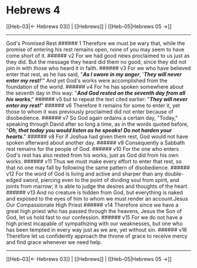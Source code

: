 # Hebrews 4

[[Heb-03|← Hebrews 03]] | [[Hebrews]] | [[Heb-05|Hebrews 05 →]]
***

God's Promised Rest ###### 1 Therefore we must be wary that, while the promise of entering his rest remains open, none of you may seem to have come short of it. ###### v2 For we had good news proclaimed to us just as they did. But the message they heard did them no good, since they did not join in with those who heard it in faith. ###### v3 For we who have believed enter that rest, as he has said, "**_As I swore in my anger_**, '**_They will never enter my rest!_**'" And yet God's works were accomplished from the foundation of the world. ###### v4 For he has spoken somewhere about the seventh day in this way: "**_And God rested on the seventh day from all his works_**," ###### v5 but to repeat the text cited earlier: "**_They will never enter my rest!_**" ###### v6 Therefore it remains for some to enter it, yet those to whom it was previously proclaimed did not enter because of disobedience. ###### v7 So God again ordains a certain day, "Today," speaking through David after so long a time, as in the words quoted before, "**_Oh, that today you would listen as he speaks!_** **_Do not harden your hearts_**." ###### v8 For if Joshua had given them rest, God would not have spoken afterward about another day. ###### v9 Consequently a Sabbath rest remains for the people of God. ###### v10 For the one who enters God's rest has also rested from his works, just as God did from his own works. ###### v11 Thus we must make every effort to enter that rest, so that no one may fall by following the same pattern of disobedience. ###### v12 For the word of God is living and active and sharper than any double-edged sword, piercing even to the point of dividing soul from spirit, and joints from marrow; it is able to judge the desires and thoughts of the heart. ###### v13 And no creature is hidden from God, but everything is naked and exposed to the eyes of him to whom we must render an account.Jesus Our Compassionate High Priest ###### v14 Therefore since we have a great high priest who has passed through the heavens, Jesus the Son of God, let us hold fast to our confession. ###### v15 For we do not have a high priest incapable of sympathizing with our weaknesses, but one who has been tempted in every way just as we are, yet without sin. ###### v16 Therefore let us confidently approach the throne of grace to receive mercy and find grace whenever we need help.

***
[[Heb-03|← Hebrews 03]] | [[Hebrews]] | [[Heb-05|Hebrews 05 →]]
